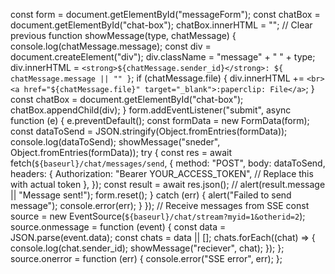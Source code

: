 const form = document.getElementById("messageForm");
      const chatBox = document.getElementById("chat-box");
      chatBox.innerHTML = ""; // Clear previous
      function showMessage(type, chatMessage) {
        console.log(chatMessage.message);
        const div = document.createElement("div");
        div.className = "message" + " " + type;
        div.innerHTML = `<strong>${chatMessage.sender_id}</strong>: ${
          chatMessage.message || ""
        }`;
        if (chatMessage.file) {
          div.innerHTML += `<br><a href="${chatMessage.file}" target="_blank">:paperclip: File</a>`;
        }
        const chatBox = document.getElementById("chat-box");
        chatBox.appendChild(div);
      }
      form.addEventListener("submit", async function (e) {
        e.preventDefault();
        const formData = new FormData(form);
        const dataToSend = JSON.stringify(Object.fromEntries(formData));
        console.log(dataToSend);
        showMessage("sneder", Object.fromEntries(formData));
        try {
          const res = await fetch(`${baseurl}/chat/messages/send`, {
            method: "POST",
            body: dataToSend,
            headers: {
              Authorization: "Bearer YOUR_ACCESS_TOKEN", // Replace this with actual token
            },
          });
          const result = await res.json();
          //   alert(result.message || "Message sent!");
          form.reset();
        } catch (err) {
          alert("Failed to send message");
          console.error(err);
        }
      });
      // Receive messages from SSE
      const source = new EventSource(`${baseurl}/chat/stream?myid=1&otherid=2`);
      source.onmessage = function (event) {
        const data = JSON.parse(event.data);
        const chats = data || [];
        chats.forEach((chat) => {
          console.log(chat.sender_id);
          showMessage("reciever", chat);
        });
      };
      source.onerror = function (err) {
        console.error("SSE error", err);
      };